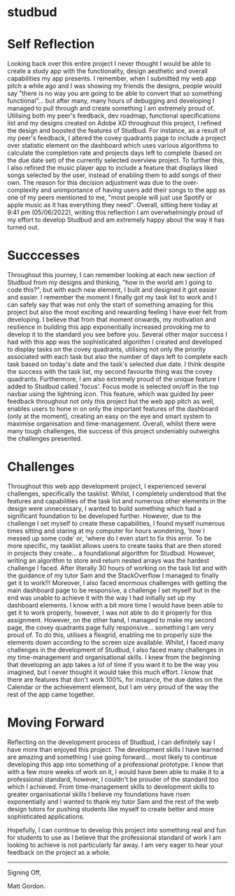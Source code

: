 # studbud

# Self Reflection

Looking back over this entire project I never thought I would be able to create a study app with the functionality, design aesthetic and overall capabilities my app presents. I remember, when I submitted my web app pitch a while ago and I was showing my friends the designs, people would say "there is no way you are going to be able to convert that so something functional"... but after many, many hours of debugging and developing I managed to pull through and create something I am extremely proud of. Utilising both my peer's feedback, dev roadmap, functional specifications list and my designs created on Adobe XD throughout this project, I refined the design and boosted the features of Studbud. For instance, as a result of my peer's feedback, I altered the covey quadrants page to include a project over statistic element on the dashboard which uses various algorithms to calculate the completion rate and projects days left to complete (based on the due date set) of the currently selected overview project. To further this, I also refined the music player app to include a feature that displays liked songs selected by the user, instead of enabling them to add songs of their own. The reason for this decision adjustment was due to the over-complexity and unimportance of having users add their songs to the app as one of my peers mentioned to me, "most people will just use Spotify or apple music as it has everything they need". Overall, sitting here today at 9:41 pm (05/06/2022), writing this reflection I am overwhelmingly proud of my effort to develop Studbud and am extremely happy about the way it has turned out.

# Succcesses

Throughout this journey, I can remember looking at each new section of Studbud from my designs and thinking, "how in the world am I going to code this?", but with each new element, I built and designed it got easier and easier. I remember the moment I finally got my task list to work and I can safely say that was not only the start of something amazing for this project but also the most exciting and rewarding feeling I have ever felt from developing. I believe that from that moment onwards, my motivation and resilience in building this app exponentially increased provoking me to develop it to the standard you see before you. Several other major success I had with this app was the sophisticated algorithm I created and developed to display tasks on the covey quadrants, utilising not only the priority associated with each task but also the number of days left to complete each task based on today's date and the task's selected due date. I think despite the success with the task list, my second favourite thing was the covey quadrants. Furthermore, I am also extremely proud of the unique feature I added to Studbud called 'focus'. Focus mode is selected on/off in the top navbar using the lightning icon. This feature, which was guided by peer feedback throughout not only this project but the web app pitch as well, enables users to hone in on only the important features of the dashboard (only at the moment), creating an easy on the eye and smart system to maximise organisation and time-management. Overall, whilst there were many tough challenges, the success of this project undeniably outweighs the challenges presented. 

# Challenges

Throughout this web app development project, I experienced several challenges, specifically the tasklist. Whilst, I completely understood that the features and capabilities of the task list and numerous other elements in the design were unnecessary, I wanted to build something which had a significant foundation to be developed further. However, due to the challenge I set myself to create these capabilities, I found myself numerous times sitting and staring at my computer for hours wondering, 'how I messed up some code' or, 'where do I even start to fix this error. To be more specific, my tasklist allows users to create tasks that are then stored in projects they create... a foundational algorithm for Studbud. However, writing an algorithm to store and return nested arrays was the hardest challenge I faced. After literally 30 hours of working on the task list and with the guidance of my tutor Sam and the StackOverflow I managed to finally get it to work!!! Moreover, I also faced enormous challenges with getting the main dashboard page to be responsive, a challenge I set myself but in the end was unable to achieve it with the way I had initially set up my dashboard elements. I know with a bit more time I would have been able to get it to work properly, however, I was not able to do it properly for this assignment. However, on the other hand, I managed to make my second page, the covey quadrants page fully responsive... something I am very proud of. To do this, utilises a flexgrid, enabling me to properly size the elements down according to the screen size available. Whilst, I faced many challenges in the development of Studbud, I also faced many challenges in my time-management and organisational skills. I knew from the beginning that developing an app takes a lot of time if you want it to be the way you imagined, but I never thought it would take this much effort. I know that there are features that don't work 100%, for instance, the due dates on the Calendar or the achievement element, but I am very proud of the way the rest of the app came together. 

# Moving Forward

Reflecting on the development process of Studbud, I can definitely say I have more than enjoyed this project. The development skills I have learned are amazing and something I use going forward... most likely to continue developing this app into something of a professional prototype. I know that with a few more weeks of work on it, I would have been able to make it to a professional standard, however, I couldn't be prouder of the standard too which I achieved. From time-management skills to development skills to greater organisational skills I believe my foundations have risen exponentially and I wanted to thank my tutor Sam and the rest of the web design tutors for pushing students like myself to create better and more sophisticated applications.

Hopefully, I can continue to develop this project into something real and fun for students to use as I believe that the professional standard of work I am looking to achieve is not particularly far away. I am very eager to hear your feedback on the project as a whole.

---

Signing Off, 

Matt Gordon. 